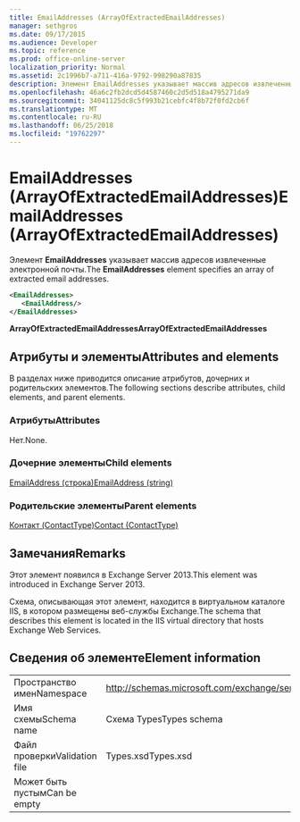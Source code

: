 ```yaml
---
title: EmailAddresses (ArrayOfExtractedEmailAddresses)
manager: sethgros
ms.date: 09/17/2015
ms.audience: Developer
ms.topic: reference
ms.prod: office-online-server
localization_priority: Normal
ms.assetid: 2c1996b7-a711-416a-9792-998290a87835
description: Элемент EmailAddresses указывает массив адресов извлеченные электронной почты.
ms.openlocfilehash: 46a6c2fb2dcd5d4587460c2d5d518a4795271da9
ms.sourcegitcommit: 34041125dc8c5f993b21cebfc4f8b72f0fd2cb6f
ms.translationtype: MT
ms.contentlocale: ru-RU
ms.lasthandoff: 06/25/2018
ms.locfileid: "19762297"
---
```

# <a name="emailaddresses-arrayofextractedemailaddresses"></a><span data-ttu-id="06e79-103">EmailAddresses (ArrayOfExtractedEmailAddresses)</span><span class="sxs-lookup"><span data-stu-id="06e79-103">EmailAddresses (ArrayOfExtractedEmailAddresses)</span></span>

<span data-ttu-id="06e79-104">Элемент **EmailAddresses** указывает массив адресов извлеченные электронной почты.</span><span class="sxs-lookup"><span data-stu-id="06e79-104">The **EmailAddresses** element specifies an array of extracted email addresses.</span></span> 
  
```XML
<EmailAddresses>
   <EmailAddress/>
</EmailAddresses>
```

 <span data-ttu-id="06e79-105">**ArrayOfExtractedEmailAddresses**</span><span class="sxs-lookup"><span data-stu-id="06e79-105">**ArrayOfExtractedEmailAddresses**</span></span>
## <a name="attributes-and-elements"></a><span data-ttu-id="06e79-106">Атрибуты и элементы</span><span class="sxs-lookup"><span data-stu-id="06e79-106">Attributes and elements</span></span>

<span data-ttu-id="06e79-107">В разделах ниже приводится описание атрибутов, дочерних и родительских элементов.</span><span class="sxs-lookup"><span data-stu-id="06e79-107">The following sections describe attributes, child elements, and parent elements.</span></span>
  
### <a name="attributes"></a><span data-ttu-id="06e79-108">Атрибуты</span><span class="sxs-lookup"><span data-stu-id="06e79-108">Attributes</span></span>

<span data-ttu-id="06e79-109">Нет.</span><span class="sxs-lookup"><span data-stu-id="06e79-109">None.</span></span>
  
### <a name="child-elements"></a><span data-ttu-id="06e79-110">Дочерние элементы</span><span class="sxs-lookup"><span data-stu-id="06e79-110">Child elements</span></span>

[<span data-ttu-id="06e79-111">EmailAddress (строка)</span><span class="sxs-lookup"><span data-stu-id="06e79-111">EmailAddress (string)</span></span>](emailaddress-string.md)
  
### <a name="parent-elements"></a><span data-ttu-id="06e79-112">Родительские элементы</span><span class="sxs-lookup"><span data-stu-id="06e79-112">Parent elements</span></span>

[<span data-ttu-id="06e79-113">Контакт (ContactType)</span><span class="sxs-lookup"><span data-stu-id="06e79-113">Contact (ContactType)</span></span>](contact-contacttype.md)
  
## <a name="remarks"></a><span data-ttu-id="06e79-114">Замечания</span><span class="sxs-lookup"><span data-stu-id="06e79-114">Remarks</span></span>

<span data-ttu-id="06e79-115">Этот элемент появился в Exchange Server 2013.</span><span class="sxs-lookup"><span data-stu-id="06e79-115">This element was introduced in Exchange Server 2013.</span></span>
  
<span data-ttu-id="06e79-116">Схема, описывающая этот элемент, находится в виртуальном каталоге IIS, в котором размещены веб-службы Exchange.</span><span class="sxs-lookup"><span data-stu-id="06e79-116">The schema that describes this element is located in the IIS virtual directory that hosts Exchange Web Services.</span></span>
  
## <a name="element-information"></a><span data-ttu-id="06e79-117">Сведения об элементе</span><span class="sxs-lookup"><span data-stu-id="06e79-117">Element information</span></span>

|||
|:-----|:-----|
|<span data-ttu-id="06e79-118">Пространство имен</span><span class="sxs-lookup"><span data-stu-id="06e79-118">Namespace</span></span>  <br/> |http://schemas.microsoft.com/exchange/services/2006/types  <br/> |
|<span data-ttu-id="06e79-119">Имя схемы</span><span class="sxs-lookup"><span data-stu-id="06e79-119">Schema name</span></span>  <br/> |<span data-ttu-id="06e79-120">Схема Types</span><span class="sxs-lookup"><span data-stu-id="06e79-120">Types schema</span></span>  <br/> |
|<span data-ttu-id="06e79-121">Файл проверки</span><span class="sxs-lookup"><span data-stu-id="06e79-121">Validation file</span></span>  <br/> |<span data-ttu-id="06e79-122">Types.xsd</span><span class="sxs-lookup"><span data-stu-id="06e79-122">Types.xsd</span></span>  <br/> |
|<span data-ttu-id="06e79-123">Может быть пустым</span><span class="sxs-lookup"><span data-stu-id="06e79-123">Can be empty</span></span>  <br/> ||
   

